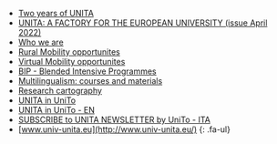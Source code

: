<!--
  COME AGGIUNGERE UN NUOVO LINK:
  il procedimento è molto semplice, basta copiare e inserire una delle linee in basso e modificare i riferimenti>

  - <span class="fa-li"><i class="fa-solid fa-arrow-right-from-bracket"></i></span>[NOME_DA_VISUALIZZARE](URL_DA_RAGGIUNGERE) 
-->

- <span class="fa-li"><i class="fa-solid fa-file-pdf"></i></span>[Two years of UNITA](https://www.ubi.pt/Ficheiros/Sites/86/Noticias/1127/Infografica%20Compleanno%20UNITA.pdf)
- <span class="fa-li"><i class="fa-solid fa-arrow-right-from-bracket"></i></span>[UNITA: A FACTORY FOR THE EUROPEAN UNIVERSITY (issue April 2022)](https://issuu.com/unita.communication/docs/pubblicazioneunita) 
- <span class="fa-li"><i class="fa-solid fa-arrow-right-from-bracket"></i></span>[Who we are](https://www.ubi.pt/Sites/unita/en/Pagina/unita) 
- <span class="fa-li"><i class="fa-solid fa-arrow-right-from-bracket"></i></span>[Rural Mobility opportunites](https://www.ubi.pt/Sites/unita/en/Pagina/mobility#rural_mobility) 
- <span class="fa-li"><i class="fa-solid fa-arrow-right-from-bracket"></i></span>[Virtual Mobility opportunites](https://www.ubi.pt/Sites/unita/en/Pagina/mobility#virtual_mobility) 
- <span class="fa-li"><i class="fa-solid fa-arrow-right-from-bracket"></i></span>[BIP - Blended Intensive Programmes](https://www.ubi.pt/Sites/unita/en/Pagina/mobility#bips) 
- <span class="fa-li"><i class="fa-solid fa-arrow-right-from-bracket"></i></span>[Multilingualism: courses and materials](https://www.ubi.pt/Sites/unita/en/Pagina/multilingualism)
- <span class="fa-li"><i class="fa-solid fa-arrow-right-from-bracket"></i></span>[Research cartography](https://enquetes.u-bordeaux.fr/UPPA-SOFT/UNITA_RI_Carto/Carto.htm?Pwd=UNITA) 
- <span class="fa-li"><i class="fa-solid fa-arrow-right-from-bracket"></i></span>[UNITA in UniTo](https://www.unito.it/internazionalita/unita-universitas-montium) 
- <span class="fa-li"><i class="fa-solid fa-arrow-right-from-bracket"></i></span>[UNITA in UniTo - EN](https://en.unito.it/international-relations/unita-universitas-montium) 
- <span class="fa-li"><i class="fa-solid fa-arrow-right-from-bracket"></i></span>[SUBSCRIBE to UNITA NEWSLETTER by UniTo - ITA](https://forms.gle/ZAKMdm5S6nsxjNFN9) 
- <span class="fa-li"><i class="fa-solid fa-arrow-right-from-bracket"></i></span>[www.univ-unita.eu](http://www.univ-unita.eu/) 
{: .fa-ul}
